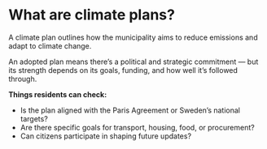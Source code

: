 # What are climate plans?

A climate plan outlines how the municipality aims to reduce emissions and adapt to climate change.

An adopted plan means there’s a political and strategic commitment — but its strength depends on its goals, funding, and how well it’s followed through.

**Things residents can check:**

- Is the plan aligned with the Paris Agreement or Sweden’s national targets?
- Are there specific goals for transport, housing, food, or procurement?
- Can citizens participate in shaping future updates?
